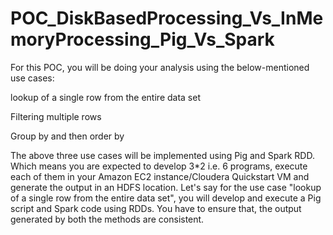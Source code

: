 # POC_DiskBasedProcessing_Vs_InMemoryProcessing_Pig_Vs_Spark

For this POC, you will be doing your analysis using the below-mentioned use cases:

 

lookup of a single row from the entire data set

Filtering multiple rows

Group by and then order by

 

The above three use cases will be implemented using Pig and Spark RDD. Which means you are expected to develop 3*2 i.e. 6 programs, execute each of them in your Amazon EC2 instance/Cloudera Quickstart VM and generate the output in an HDFS location. Let's say for the use case "lookup of a single row from the entire data set", you will develop and execute a Pig script and Spark code using RDDs. You have to ensure that, the output generated by both the methods are consistent.
